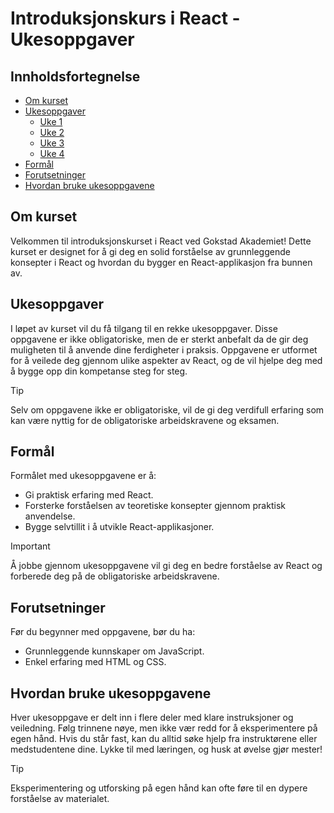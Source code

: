 # Introduksjonskurs i React - Ukesoppgaver

## Innholdsfortegnelse
- [Om kurset](#om-kurset)
- [Ukesoppgaver](#ukesoppgaver)
  - [Uke 1](./uke_1)
  - [Uke 2](./uke_2)
  - [Uke 3](./uke_3)
  - [Uke 4](./uke_4)
- [Formål](#formål)
- [Forutsetninger](#forutsetninger)
- [Hvordan bruke ukesoppgavene](#hvordan-bruke-ukesoppgavene)

## Om kurset
Velkommen til introduksjonskurset i React ved Gokstad Akademiet! Dette kurset er designet for å gi deg en solid forståelse av grunnleggende konsepter i React og hvordan du bygger en React-applikasjon fra bunnen av.

## Ukesoppgaver
I løpet av kurset vil du få tilgang til en rekke ukesoppgaver. Disse oppgavene er ikke obligatoriske, men de er sterkt anbefalt da de gir deg muligheten til å anvende dine ferdigheter i praksis. Oppgavene er utformet for å veilede deg gjennom ulike aspekter av React, og de vil hjelpe deg med å bygge opp din kompetanse steg for steg.

> [!TIP]
> Selv om oppgavene ikke er obligatoriske, vil de gi deg verdifull erfaring som kan være nyttig for de obligatoriske arbeidskravene og eksamen.

## Formål
Formålet med ukesoppgavene er å:
- Gi praktisk erfaring med React.
- Forsterke forståelsen av teoretiske konsepter gjennom praktisk anvendelse.
- Bygge selvtillit i å utvikle React-applikasjoner.

> [!IMPORTANT]
> Å jobbe gjennom ukesoppgavene vil gi deg en bedre forståelse av React og forberede deg på de obligatoriske arbeidskravene.

## Forutsetninger
Før du begynner med oppgavene, bør du ha:
- Grunnleggende kunnskaper om JavaScript.
- Enkel erfaring med HTML og CSS.

## Hvordan bruke ukesoppgavene
Hver ukesoppgave er delt inn i flere deler med klare instruksjoner og veiledning. Følg trinnene nøye, men ikke vær redd for å eksperimentere på egen hånd. Hvis du står fast, kan du alltid søke hjelp fra instruktørene eller medstudentene dine. Lykke til med læringen, og husk at øvelse gjør mester!

> [!TIP]
> Eksperimentering og utforsking på egen hånd kan ofte føre til en dypere forståelse av materialet.